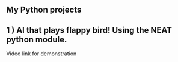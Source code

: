 
My Python projects
-------------------------------------------------------
1 ) AI that plays flappy bird! Using the NEAT python module.
-----------------------------------------------------------
Video link for demonstration 
